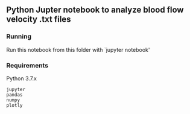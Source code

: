 ## Python Jupter notebook to analyze blood flow velocity .txt files

### Running

Run this notebook from this folder with `jupyter notebook'

### Requirements

Python 3.7.x

```
jupyter
pandas
numpy
plotly
```